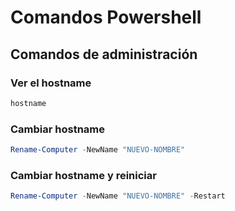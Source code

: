 # Comandos Powershell

## Comandos de administración 

### Ver el hostname
```powershell
hostname
```
### Cambiar hostname 
```powershell
Rename-Computer -NewName "NUEVO-NOMBRE"
```
### Cambiar hostname y reiniciar
```powershell
Rename-Computer -NewName "NUEVO-NOMBRE" -Restart 
```

